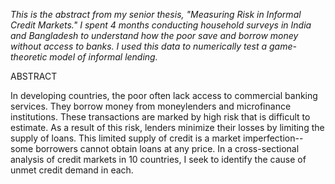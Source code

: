 *This is the abstract from my senior thesis, "Measuring Risk in Informal Credit Markets."
I spent 4 months conducting household surveys in India and Bangladesh to understand how
the poor save and borrow money without access to banks. I used this data to numerically
test a game-theoretic model of informal lending.*

ABSTRACT

In developing countries, the poor often lack access to commercial banking services. They
borrow money from moneylenders and microfinance institutions. These transactions are marked
by high risk that is difficult to estimate. As a result of this risk, lenders minimize their losses
by limiting the supply of loans. This limited supply of credit is a market imperfection--some
borrowers cannot obtain loans at any price. In a cross-sectional analysis of credit markets in 10
countries, I seek to identify the cause of unmet credit demand in each.
